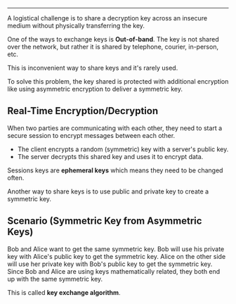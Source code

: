 
---

A logistical challenge is to share a decryption key across an insecure medium without physically transferring the key. 

One of the ways to exchange keys is **Out-of-band**. The key is not shared over the network, but rather it is shared by telephone, courier, in-person, etc. 

This is inconvenient way to share keys and it's rarely used. 

To solve this problem, the key shared is protected with additional encryption like using asymmetric encryption to deliver a symmetric key. 

## Real-Time Encryption/Decryption

When two parties are communicating with each other, they need to start a secure session to encrypt messages between each other. 
- The client encrypts a random (symmetric) key with a server's public key.
- The server decrypts this shared key and uses it to encrypt data.

Sessions keys are **ephemeral keys** which means they need to be changed often.

Another way to share keys is to use public and private key to create a symmetric key.

## Scenario (Symmetric Key from Asymmetric Keys)

Bob and Alice want to get the same symmetric key. Bob will use his private key  with Alice's public key to get the symmetric key. Alice on the other side will use her private key  with Bob's public key to get the symmetric key. Since Bob and Alice are using keys mathematically related, they both end up with the same symmetric key.

This is called **key exchange algorithm**.

